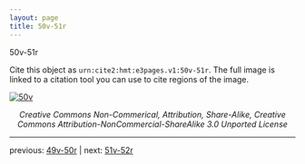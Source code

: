 ```yaml
---
layout: page
title: 50v-51r
---
```


50v-51r

Cite this object as `urn:cite2:hmt:e3pages.v1:50v-51r`. The full image is linked to a citation tool you can use to cite regions of the image.

[![50v](http://www.homermultitext.org/iipsrv?IIIF=/project/homer/pyramidal/deepzoom/hmt/e3bifolio/v1/E3_50v_51r.tif/full/800,/0/default.jpg)](http://www.homermultitext.org/ict2/?urn=urn:cite2:hmt:e3bifolio.v1:E3_50v_51r) 

<p style="text-align: center; font-style: italic;">Creative Commons Non-Commerical, Attribution, Share-Alike, Creative Commons Attribution-NonCommercial-ShareAlike 3.0 Unported License</p>

---

previous: [49v-50r](../49v-50r/) | next: [51v-52r](../51v-52r/)